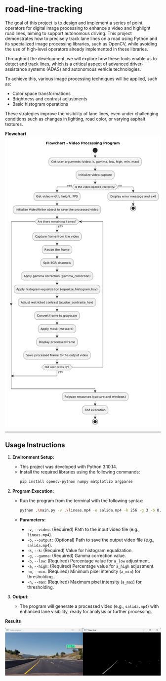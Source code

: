 # road-line-tracking
The goal of this project is to design and implement a series of point operators for digital image processing to enhance a video and highlight road lines, aiming to support autonomous driving. This project demonstrates how to precisely track lane lines on a road using Python and its specialized image processing libraries, such as OpenCV, while avoiding the use of high-level operators already implemented in these libraries.

Throughout the development, we will explore how these tools enable us to detect and track lines, which is a critical aspect of advanced driver-assistance systems (ADAS) and autonomous vehicle technologies.

To achieve this, various image processing techniques will be applied, such as:

- Color space transformations
- Brightness and contrast adjustments
- Basic histogram operations

These strategies improve the visibility of lane lines, even under challenging conditions such as changes in lighting, road color, or varying asphalt textures.

**Flowchart**
![Flowchart](img/flowchart.png)

---

## Usage Instructions

1. **Environment Setup:**
   - This project was developed with Python 3.10.14.
   - Install the required libraries using the following commands:
     ```bash
     pip install opencv-python numpy matplotlib argparse
     ```

2. **Program Execution:**
   - Run the program from the terminal with the following syntax:
     ```bash
     python .\main.py -v .\lineas.mp4 -o salida.mp4 -k 256 -g 3 -b 0.95 -a 0.95 -m 0 -n 255
     ```

   - **Parameters:**
     - `-v`, `--video`: (Required) Path to the input video file (e.g., `lineas.mp4`).
     - `-o`, `--output`: (Optional) Path to save the output video file (e.g., `salida.mp4`).
     - `-k`, `--k`: (Required) Value for histogram equalization.
     - `-g`, `--gamma`: (Required) Gamma correction value.
     - `-b`, `--low`: (Required) Percentage value for `a_low` adjustment.
     - `-a`, `--high`: (Required) Percentage value for `a_high` adjustment.
     - `-m`, `--min`: (Required) Minimum pixel intensity (`a_min`) for thresholding.
     - `-n`, `--max`: (Required) Maximum pixel intensity (`a_max`) for thresholding.

3. **Output:**
   - The program will generate a processed video (e.g., `salida.mp4`) with enhanced lane visibility, ready for analysis or further processing.

**Results**

![Flowchart](img/result.png)
